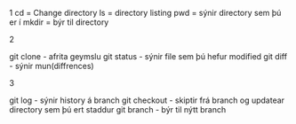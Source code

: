 1
 cd = Change directory
 ls = directory listing
 pwd = sýnir directory sem þú er í
 mkdir = býr til directory

2


 git clone - afrita geymslu
 git status - sýnir file sem þú hefur modified
 git diff - sýnir mun(diffrences)

3

 git log - sýnir history á branch
 git checkout - skiptir frá branch og updatear directory sem þú ert staddur
 git branch - býr til nýtt branch

